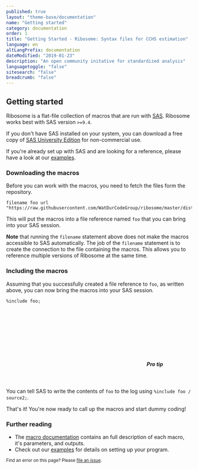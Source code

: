 ```yaml
---
published: true
layout: "theme-base/documentation"
name: "Getting started"
category: documentation
order: 1
title: "Getting Started - Ribosome: Syntax files for CCHS estimation"
language: en
altLangPrefix: documentation
dateModified: "2019-01-23"
description: "An open community initative for standardized analysis"
languagetoggle: "false"
sitesearch: "false"
breadcrumb: "false"
---
```


## Getting started
Ribosome is a flat-file collection of macros that are run with [SAS](https://sas.com). Ribosome works best with SAS version `>=9.4`.

If you don't have SAS installed on your system, you can download a free copy of [SAS University Edition](https://www.sas.com/en_us/software/university-edition.html) for non-commercial use.

If you're already set up with SAS and are looking for a reference, please have a look at our [examples](#).

### Downloading the macros
Before you can work with the macros, you need to fetch the files form the repository. 

```
filename foo url "https://raw.githubusercontent.com/WatDurCodeGroup/ribosome/master/dist/main.min.sas";
```

This will put the macros into a file reference named `foo` that you can bring into your SAS session.

**Note** that running the `filename` statement above does not make the macros accessible to SAS  automatically. The job of the `filename` statement is to create the connection to the file containing the macros. This allows you to reference multiple versions of Ribosome at the same time.

### Including the macros
Assuming that you successfully created a file reference to `foo`, as written above, you can now bring the macros into your SAS session.

```
%include foo;
```

<div class="panel panel-warning">
  <header class="panel-heading">   
  <i data-fa-symbol="magic" class="fas fa-magic"></i>
  <h5 class="panel-title"><svg class="icon-inline"><use xlink:href="#magic"></use></svg> Pro tip</h5>
  </header>
  <div class="panel-body">
    <p>You can tell SAS to write the contents of <code>foo</code> to the log using <code>&#37;include foo / source2;</code>.</p>
  </div>
</div>

That's it! You're now ready to call up the macros and start dummy coding!

### Further reading
+ The [macro documentation](#) contains an full description of each macro, it's parameters, and outputs.
+ Check out our [examples](#) for details on setting up your program.

<small>Find an error on this page? Please <a href="https://github.com/WatDurCodeGroup/ribosome/issues" title="File and issue on Github">file an issue</a>.</small>

